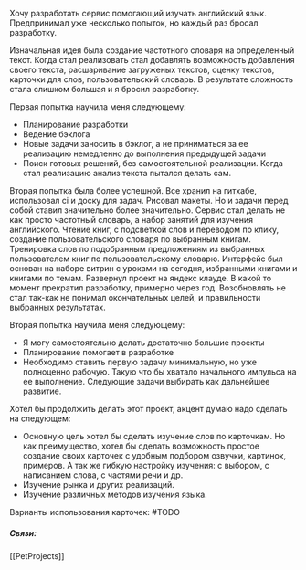 Хочу разработать сервис помогающий изучать английский язык.
Предпринимал уже несколько попыток, но каждый раз бросал разработку.

Изначальная идея была создание частотного словаря на определенный текст.
Когда стал реализовать стал добавлять возможность добавления своего текста, расшаривание загруженых текстов, оценку текстов, карточки для слов, пользовательский словарь. В результате сложность стала слишком большая и я бросил разработку.

Первая попытка научила меня следующему:
- Планирование разработки
- Ведение бэклога
- Новые задачи заносить в бэклог, а не приниматься за ее реализацию немедленно до выполнения предыдущей задачи
- Поиск готовых решений, без самостоятельной реализации. Когда стал реализацию анализ текста пытался делать сам.

Вторая попытка была более успешной. Все хранил на гитхабе, использовал ci и доску для задач. Рисовал макеты. Но и задачи перед собой ставил значительно более значительно. Сервис стал делать не как просто частотный словарь, а набор занятий для изучения английского. Чтение книг, с подсветкой слов и переводом по клику, создание пользовательского словаря по выбранным книгам. Тренировка слов по подобранным предложениям из выбранных пользователем книг по пользовательскому словарю. Интерфейс был основан на наборе витрин с уроками на сегодня, избранными книгами и книгами по темам.
Развернул проект на яндекс клауде.
В какой то момент прекратил разработку, примерно через год. Возобновлять не стал так-как не понимал окончательных целей, и правильности выбранных результатах.

Вторая попытка научила меня следующему:
- Я могу самостоятельно делать достаточно большие проекты
- Планирование помогает в разработке
- Необходимо ставить первую задачу минимальную, но уже полноценно рабочую. Такую что бы хватало начального импульса на ее выполнение. Следующие задачи выбирать как дальнейшее развитие.

Хотел бы продолжить делать этот проект, акцент думаю надо сделать на следующем:
- Основную цель хотел бы сделать изучение слов по карточкам. Но как преимущество, хотел бы сделать возможность простое создание своих карточек с удобным подбором озвучки, картинок, примеров. А так же гибкую настройку изучения: с выбором, с написанием слова, с частями речи и др.
- Изучение рынка и других реализаций.
- Изучение различных методов изучения языка.

Варианты использования карточек:
#TODO
##### Связи:
[[PetProjects]]
